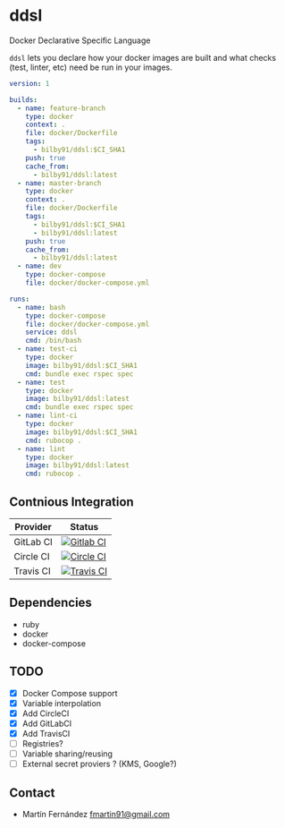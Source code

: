 # ddsl

Docker Declarative Specific Language

`ddsl` lets you declare how your docker images are built and what checks (test, linter, etc) need be run in your images.

```yaml
version: 1

builds:
  - name: feature-branch
    type: docker
    context: .
    file: docker/Dockerfile
    tags:
      - bilby91/ddsl:$CI_SHA1
    push: true
    cache_from:
      - bilby91/ddsl:latest
  - name: master-branch
    type: docker
    context: .
    file: docker/Dockerfile
    tags:
      - bilby91/ddsl:$CI_SHA1
      - bilby91/ddsl:latest
    push: true
    cache_from:
      - bilby91/ddsl:latest
  - name: dev
    type: docker-compose
    file: docker/docker-compose.yml

runs:
  - name: bash
    type: docker-compose
    file: docker/docker-compose.yml
    service: ddsl
    cmd: /bin/bash
  - name: test-ci
    type: docker
    image: bilby91/ddsl:$CI_SHA1
    cmd: bundle exec rspec spec
  - name: test
    type: docker
    image: bilby91/ddsl:latest
    cmd: bundle exec rspec spec
  - name: lint-ci
    type: docker
    image: bilby91/ddsl:$CI_SHA1
    cmd: rubocop .
  - name: lint
    type: docker
    image: bilby91/ddsl:latest
    cmd: rubocop .
```

## Contnious Integration

| Provider  | Status                                                                                                                                   |
|-----------|------------------------------------------------------------------------------------------------------------------------------------------|
| GitLab CI | [![Gitlab CI](https://img.shields.io/gitlab/pipeline/bilby91/ddsl/master.svg)](https://gitlab.com/bilby91/ddsl)                          |
| Circle CI | [![Circle CI](https://img.shields.io/circleci/project/github/bilby91/ddsl/master.svg)](https://circleci.com/gh/bilby91/ddsl/tree/master) |
| Travis CI | [![Travis CI](https://img.shields.io/travis/bilby91/ddsl/master.svg)](https://travis-ci.com/bilby91/ddsl)                                |

## Dependencies

- ruby
- docker
- docker-compose

## TODO

- [X] Docker Compose support
- [X] Variable interpolation
- [X] Add CircleCI
- [X] Add GitLabCI
- [X] Add TravisCI
- [ ] Registries?
- [ ] Variable sharing/reusing
- [ ] External secret proviers ? (KMS, Google?)

## Contact

- Martín Fernández <fmartin91@gmail.com>